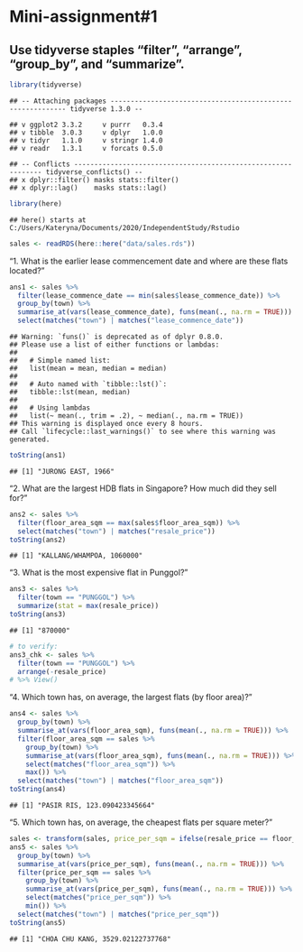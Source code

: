 Mini-assignment\#1
================

## Use tidyverse staples “filter”, “arrange”, “group\_by”, and “summarize”.

``` r
library(tidyverse)
```

    ## -- Attaching packages ----------------------------------------------------------- tidyverse 1.3.0 --

    ## v ggplot2 3.3.2     v purrr   0.3.4
    ## v tibble  3.0.3     v dplyr   1.0.0
    ## v tidyr   1.1.0     v stringr 1.4.0
    ## v readr   1.3.1     v forcats 0.5.0

    ## -- Conflicts -------------------------------------------------------------- tidyverse_conflicts() --
    ## x dplyr::filter() masks stats::filter()
    ## x dplyr::lag()    masks stats::lag()

``` r
library(here)
```

    ## here() starts at C:/Users/Kateryna/Documents/2020/IndependentStudy/Rstudio

``` r
sales <- readRDS(here::here("data/sales.rds"))
```

“1. What is the earlier lease commencement date and where are these
flats located?”

``` r
ans1 <- sales %>%
  filter(lease_commence_date == min(sales$lease_commence_date)) %>%
  group_by(town) %>%
  summarise_at(vars(lease_commence_date), funs(mean(., na.rm = TRUE))) %>%
  select(matches("town") | matches("lease_commence_date"))
```

    ## Warning: `funs()` is deprecated as of dplyr 0.8.0.
    ## Please use a list of either functions or lambdas: 
    ## 
    ##   # Simple named list: 
    ##   list(mean = mean, median = median)
    ## 
    ##   # Auto named with `tibble::lst()`: 
    ##   tibble::lst(mean, median)
    ## 
    ##   # Using lambdas
    ##   list(~ mean(., trim = .2), ~ median(., na.rm = TRUE))
    ## This warning is displayed once every 8 hours.
    ## Call `lifecycle::last_warnings()` to see where this warning was generated.

``` r
toString(ans1)
```

    ## [1] "JURONG EAST, 1966"

“2. What are the largest HDB flats in Singapore? How much did they sell
for?”

``` r
ans2 <- sales %>%
  filter(floor_area_sqm == max(sales$floor_area_sqm)) %>%
  select(matches("town") | matches("resale_price"))
toString(ans2)
```

    ## [1] "KALLANG/WHAMPOA, 1060000"

“3. What is the most expensive flat in Punggol?”

``` r
ans3 <- sales %>%
  filter(town == "PUNGGOL") %>%
  summarize(stat = max(resale_price))
toString(ans3)
```

    ## [1] "870000"

``` r
# to verify:
ans3_chk <- sales %>%
  filter(town == "PUNGGOL") %>%
  arrange(-resale_price)
# %>% View()
```

“4. Which town has, on average, the largest flats (by floor area)?”

``` r
ans4 <- sales %>%
  group_by(town) %>%
  summarise_at(vars(floor_area_sqm), funs(mean(., na.rm = TRUE))) %>%
  filter(floor_area_sqm == sales %>%
    group_by(town) %>%
    summarise_at(vars(floor_area_sqm), funs(mean(., na.rm = TRUE))) %>%
    select(matches("floor_area_sqm")) %>%
    max()) %>%
  select(matches("town") | matches("floor_area_sqm"))
toString(ans4)
```

    ## [1] "PASIR RIS, 123.090423345664"

“5. Which town has, on average, the cheapest flats per square
meter?”

``` r
sales <- transform(sales, price_per_sqm = ifelse(resale_price == floor_area_sqm, resale_price / floor_area_sqm, resale_price / floor_area_sqm))
ans5 <- sales %>%
  group_by(town) %>%
  summarise_at(vars(price_per_sqm), funs(mean(., na.rm = TRUE))) %>%
  filter(price_per_sqm == sales %>%
    group_by(town) %>%
    summarise_at(vars(price_per_sqm), funs(mean(., na.rm = TRUE))) %>%
    select(matches("price_per_sqm")) %>%
    min()) %>%
  select(matches("town") | matches("price_per_sqm"))
toString(ans5)
```

    ## [1] "CHOA CHU KANG, 3529.02122737768"
